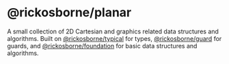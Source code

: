 # @rickosborne/planar

A small collection of 2D Cartesian and graphics related data structures and algorithms.
Built on [@rickosborne/typical](https://www.npmjs.com/package/@rickosborne/typical) for types, [@rickosborne/guard](https://www.npmjs.com/package/@rickosborne/guard) for guards, and [@rickosborne/foundation](https://www.npmjs.com/package/@rickosborne/foundation) for basic data structures and algorithms.
